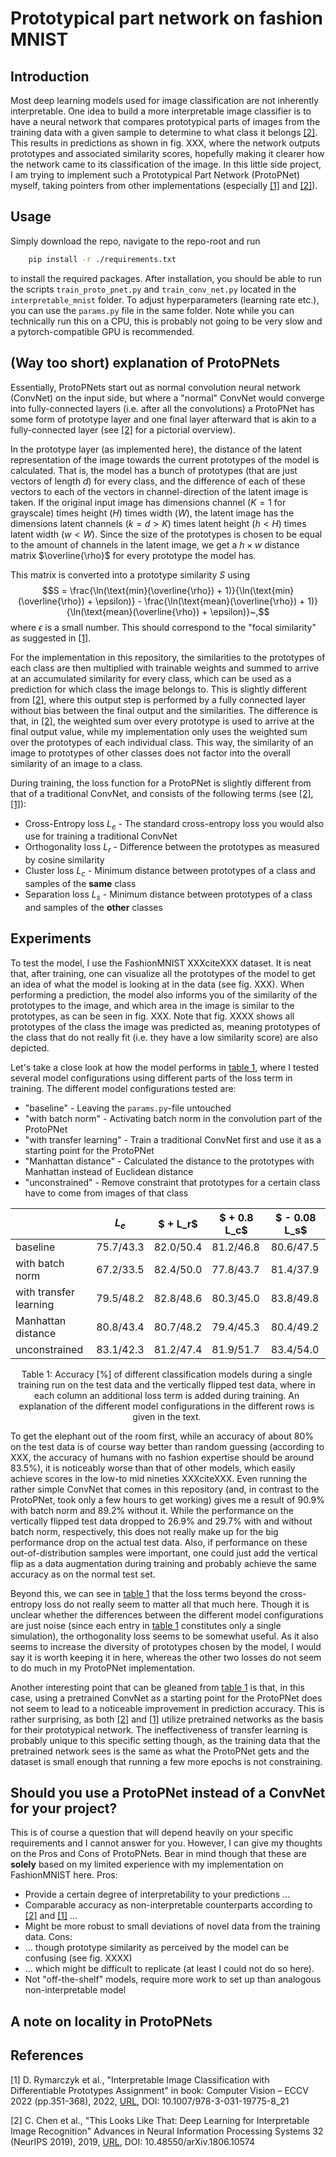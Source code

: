 # Prototypical part network on fashion MNIST

## Introduction
Most deep learning models used for image classification are not inherently interpretable.
One idea to build a more interpretable image classifier is to have a neural network that
compares prototypical parts of images from the training data with a given sample to 
determine to what class it belongs [[2]](#2). This results in predictions as shown in fig. XXX,
where the network outputs prototypes and associated similarity scores, hopefully making
it clearer how the network came to its classification of the image.
In this little side project, I am trying to implement such a Prototypical Part Network (ProtoPNet)
myself, taking pointers from other implementations (especially [[1]](#1) and [[2]](#2)).

## Usage
Simply download the repo, navigate to the repo-root and run 
```bash
    pip install -r ./requirements.txt
```
to install the required packages. 
After installation, you should be able to run the scripts `train_proto_pnet.py` and `train_conv_net.py`
located in the `interpretable_mnist` folder. To adjust hyperparameters (learning rate etc.),
you can use the `params.py` file in the same folder.
Note while you can technically run this on a CPU, this is probably not going to be very slow
and a pytorch-compatible GPU is recommended.

## (Way too short) explanation of ProtoPNets
Essentially, ProtoPNets start out as normal convolution neural network (ConvNet) on the input side,
but where a "normal" ConvNet would converge into fully-connected layers (i.e. after all the convolutions)
a ProtoPNet has some form of prototype layer and one final layer afterward that is akin to a fully-connected layer
(see [[2]](#2) for a pictorial overview). 

In the prototype layer (as implemented here), the distance of the latent representation of the image
towards the current prototypes of the model is calculated. That is, the model has a bunch of prototypes
(that are just vectors of length $d$) for every class, and the difference of each of these vectors
to each of the vectors in channel-direction of the latent image is taken. If the original input image has dimensions
channel ($K=1$ for grayscale) times height ($H$) times width ($W$), the latent image has the dimensions
latent channels ($k = d > K$) times latent height ($h < H$) times latent width ($w < W$). 
Since the size of the prototypes is chosen to be equal to the amount of channels in the latent image,
we get a $h \times w$ distance matrix $\overline{\rho}$ for every prototype the model has.

This matrix is converted into a prototype similarity $S$ using
$$S = \frac{\ln(\text{min}(\overline{\rho}) + 1)}{\ln(\text{min}(\overline{\rho}) + \epsilon)} - \frac{\ln(\text{mean}(\overline{\rho}) + 1)}{\ln(\text{mean}(\overline{\rho}) + \epsilon)}~,$$
where $\epsilon$ is a small number. This should correspond to the "focal similarity" as suggested in [[1]](#1).

For the implementation in this repository, the similarities to the prototypes of each class are then multiplied
with trainable weights and summed to arrive at an accumulated similarity for every class, which can be used
as a prediction for which class the image belongs to. This is slightly different from [[2]](#2), where this
output step is performed by a fully connected layer without bias between the final output and the similarities.
The difference is that, in [[2]](#2), the weighted sum over every prototype is used to arrive at the final output
value, while my implementation only uses the weighted sum over the prototypes of each individual class.
This way, the similarity of an image to prototypes of other classes does not factor into the overall 
similarity of an image to a class.

During training, the loss function for a ProtoPNet is slightly different from that of a traditional ConvNet,
and consists of the following terms (see [[2]](#2), [[1]](#1)):
- Cross-Entropy loss $L_e$ - The standard cross-entropy loss you would also use for training a traditional ConvNet
- Orthogonality loss $L_r$ - Difference between the prototypes as measured by cosine similarity
- Cluster loss $L_c$ - Minimum distance between prototypes of a class and samples of the **same** class
- Separation loss $L_s$ - Minimum distance between prototypes of a class and samples of the **other** classes

## Experiments
To test the model, I use the FashionMNIST XXXciteXXX dataset. It is neat that, after training, one can
visualize all the prototypes of the model to get an idea of what the model is looking at in the data
(see fig. XXX). When performing a prediction, the model also informs you of the similarity of the
prototypes to the image, and which area in the image is similar to the prototypes, as can be seen in fig. XXX.
Note that fig. XXXX shows all prototypes of the class the image was predicted as, meaning 
prototypes of the class that do not really fit (i.e. they have a low similarity score) are also depicted.

Let's take a close look at how the model performs in [table 1](#tab_1), where I tested several
model configurations using different parts of the loss term in training. The different model 
configurations tested are:
- "baseline" - Leaving the `params.py`-file untouched
- "with batch norm" - Activating batch norm in the convolution part of the ProtoPNet
- "with transfer learning" - Train a traditional ConvNet first and use it as a starting point for the ProtoPNet
- "Manhattan distance" - Calculated the distance to the prototypes with Manhattan instead of Euclidean distance
- "unconstrained" - Remove constraint that prototypes for a certain class have to come from images of that class

|                        | $L_e$     | $ + L_r$   | $ + 0.8 L_c$ | $ - 0.08 L_s$ | 
|------------------------|-----------|------------|--------------|---------------|
| baseline               | 75.7/43.3 | 82.0/50.4  | 81.2/46.8    | 80.6/47.5     |
| with batch norm        | 67.2/33.5 | 82.4/50.0  | 77.8/43.7    | 81.4/37.9     |
| with transfer learning | 79.5/48.2 | 82.8/48.6  | 80.3/45.0    | 83.8/49.8     |
| Manhattan distance     | 80.8/43.4 | 80.7/48.2  | 79.4/45.3    | 80.4/49.2     |
| unconstrained          | 83.1/42.3 | 81.2/47.4  | 81.9/51.7    | 83.4/54.0     |
<p align="center" style="max-width: 500px">
<a id="tab_1">Table 1</a>: Accuracy [%] of different classification models during a single training run on the
test data and the vertically flipped test data, where in each column an additional loss term is
added during training. An explanation of the different model configurations in the different rows is given
in the text.
</p>
To get the elephant out of the room first, while an accuracy of about 80% on the test data is of course way
better than random guessing (according to XXX, the accuracy of humans with no fashion expertise should be
around 83.5%), it is noticeably worse than that of other models, which easily achieve scores in the low-to mid
nineties XXXciteXXX. Even running the rather simple ConvNet that comes in this repository (and, in contrast to the
ProtoPNet, took only a few hours to get working) gives me a result of 90.9% with batch norm and 89.2% without it.
While the performance on the vertically flipped test data dropped to 26.9% and 29.7% with and without batch norm, 
respectively, this does not really make up for the big performance drop on the actual test data. Also, if
performance on these out-of-distribution samples were important, one could just add the vertical flip as a
data augmentation during training and probably achieve the same accuracy as on the normal test set.

Beyond this, we can see in [table 1](#tab_1) that the loss terms beyond the cross-entropy loss
do not really seem to matter all that much here. Though it is unclear whether the differences between
the different model configurations are just noise (since each entry in [table 1](#tab_1) constitutes
only a single simulation), the orthogonality loss seems to be somewhat useful. As it also seems to
increase the diversity of prototypes chosen by the model, I would say it is worth keeping it in here, 
whereas the other two losses do not seem to do much in my ProtoPNet implementation.

Another interesting point that can be gleaned from [table 1](#tab_1) is that, in this case, using a pretrained ConvNet 
as a starting point for the ProtoPNet does not seem to lead to a noticeable improvement in prediction accuracy.
This is rather surprising, as both [[2]](#2) and [[1]](#1) utilize pretrained networks as the basis for their
prototypical network. The ineffectiveness of transfer learning is probably unique to this specific setting though,
as the training data that the pretrained network sees is the same as what the ProtoPNet gets and the dataset is small
enough that running a few more epochs is not constraining. 


## Should you use a ProtoPNet instead of a ConvNet for your project?
This is of course a question that will depend heavily on your specific requirements and I cannot answer for you.
However, I can give my thoughts on the Pros and Cons of ProtoPNets. Bear in mind though that these are **solely**
based on my limited experience with my implementation on FashionMNIST here.
Pros: 
 - Provide a certain degree of interpretability to your predictions ...
 - Comparable accuracy as non-interpretable counterparts according to [[2]](#2) and [[1]](#1) ...
 - Might be more robust to small deviations of novel data from the training data.
Cons:
 - ... though prototype similarity as perceived by the model can be confusing (see fig. XXXX)
 - ... which might be difficult to replicate (at least I could not do so here).
 - Not "off-the-shelf" models, require more work to set up than analogous non-interpretable model







## A note on locality in ProtoPNets

## References
<a id="1">[1]</a>
D. Rymarczyk et al., "Interpretable Image Classification with Differentiable Prototypes Assignment"
in book: Computer Vision – ECCV 2022 (pp.351-368), 2022, [URL](https://www.researchgate.net/publication/364650700_Interpretable_Image_Classification_with_Differentiable_Prototypes_Assignment),
DOI: 10.1007/978-3-031-19775-8_21

<a id="2">[2]</a>
C. Chen et al., "This Looks Like That: Deep Learning for Interpretable Image Recognition"
Advances in Neural Information Processing Systems 32 (NeurIPS 2019), 2019, [URL](https://arxiv.org/abs/1806.10574),
DOI: 10.48550/arXiv.1806.10574